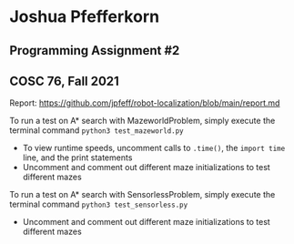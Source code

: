 # Joshua Pfefferkorn
## Programming Assignment #2
## COSC 76, Fall 2021

Report: https://github.com/jpfeff/robot-localization/blob/main/report.md

To run a test on A* search with MazeworldProblem, simply execute the terminal command `python3 test_mazeworld.py`
* To view runtime speeds, uncomment calls to `.time()`, the `import time` line, and the print statements 
* Uncomment and comment out different maze initializations to test different mazes

To run a test on A* search with SensorlessProblem, simply execute the terminal command `python3 test_sensorless.py`
* Uncomment and comment out different maze initializations to test different mazes
